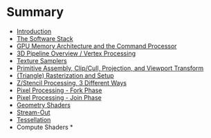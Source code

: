 # Summary

* [Introduction](README.md)
* [The Software Stack](chapter1-software-stack.md)
* [GPU Memory Architecture and the Command Processor](chapter2-gpu-architecture.md)
* [3D Pipeline Overview / Vertex Processing](chapter3-pipeline-overview.md)
* [Texture Samplers](chapter4-texture-samplers.md)
* [Primitive Assembly, Clip/Cull, Projection, and Viewport Transform](chapter5-primitive-assembly.md)
* [(Triangle) Rasterization and Setup](chapter6-triangle-rasterization.md)
* [Z/Stencil Processing, 3 Different Ways](chapter7-zstencil-processing.md)
* [Pixel Processing - Fork Phase](chapter8-pixel-processing-fork.md)
* [Pixel Processing - Join Phase](chapter9-pixel-processing-join.md)
* [Geometry Shaders](chapter10-geometry-shaders.md)
* [Stream-Out](chapter11-stream-out.md)
* [Tessellation](chapter12-tessellation.md)
* Compute Shaders
   * 

